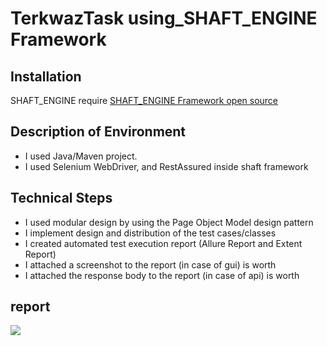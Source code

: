 # TerkwazTask using_SHAFT_ENGINE Framework 
## Installation
SHAFT_ENGINE require  [SHAFT_ENGINE Framework open source ](https://github.com/MohabMohie/using_SHAFT_ENGINE)

## Description of Environment

- I used  Java/Maven project. 
- I used  Selenium WebDriver, and RestAssured inside shaft framework

## Technical Steps
- I used  modular design by using the Page Object Model design pattern 
- I implement  design and distribution of the test cases/classes
- I created automated test execution report (Allure Report and Extent Report)
- I attached a screenshot to the report (in case of gui) is worth 
- I attached the response body to the report (in case of api) is worth 

## report

![](git@github.com:sallam22/TerkwazTask.git/‪E:\RestAssured.PNG)
